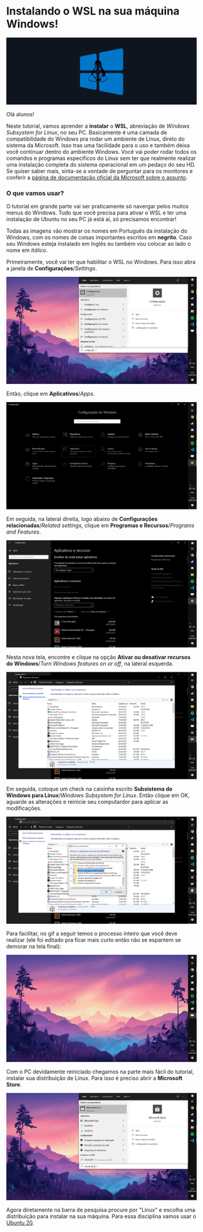 # Instalando o WSL na sua máquina Windows!
![WSL + UBUNTU Logo](/assets/img/Windows_WSL.jpg)

Olá alunos!

Neste tutorial, vamos aprender a **instalar** o **WSL**, abreviação de *Windows Subsystem for Linux*, no seu PC. Basicamente é uma camada de compatibilidade do Windows pra rodar um ambiente de Linux, direto do sistema da Microsoft. Isso tras uma facilidade para o uso e também deixa você continuar dentro do ambiente Windows. Você vai poder rodar todos os comandos e programas específicos do Linux sem ter que realmente realizar uma instalação completa do sistema operacional em um pedaço do seu HD. Se quiser saber mais, sinta-se a vontade de perguntar para os monitores e conferir a [página de documentação oficial da Microsoft sobre o assunto](https://docs.microsoft.com/en-us/windows/wsl/about).

### O que vamos usar?

O tutorial em grande parte vai ser praticamente só navergar pelos muitos menus do Windows. Tudo que você precisa para ativar o WSL e ter uma instalação de Ubuntu no seu PC já está aí, só precisamos encontrar! 

Todas as imagens vão mostrar os nomes em Português da instalação do Windows, com os nomes de coisas importantes escritos em **negrito**. Caso seu Windows esteja instalado em Inglês eu também vou colocar ao lado o nome em *itálico*.

Primeiramente, você vai ter que habilitar o WSL no Windows. Para isso abra a janela de **Configurações**/*Settings*.

![Opening Settings](/assets/img/WSL/WSL_Configuracoes.png)

Então, clique em **Aplicativos**/*Apps*.

![Opening Apps](/assets/img/WSL/WSL_Apps.png)

Em seguida, na lateral direita, logo abaixo de **Configurações relacionadas**/*Related settings*, clique em **Programas e Recursos**/*Programs and Features*.

![Opening Features](/assets/img/WSL/WSL_Features.png)

Nesta nova tela, encontre e clique na opção **Ativar ou desativar recursos do Windows**/*Turn Windows features on or off*, na lateral esquerda.

![Opening Windows Features](/assets/img/WSL/WSL_Windows_Features.png)

Em seguida, coloque um check na caixinha escrito **Subsistema do Windows para Linux**/*Windows Subsystem for Linux*. Então clique em OK, aguarde as alterações e reinicie seu computardor para aplicar as modificações.

![WSL Enable](/assets/img/WSL/WSL_Enable.png)

Para facilitar, no gif a seguir temos o processo inteiro que você deve realizar (ele foi editado pra ficar mais curto então não se espantem se demorar na tela final):

![WSL Complete](/assets/gif/WSL/Complete1.gif)

Com o PC devidamente reiniciado chegamos na parte mais fácil do tutorial, instalar sua distribuição de Linux. Para isso é preciso abrir a **Microsoft Store**.

![Opening Microsoft Store](/assets/img/WSL/WSL_Store.png)

Agora diretamente na barra de pesquisa procure por "Linux" e escolha uma distribuição para instalar na sua máquina. Para essa disciplina vamos usar o [Ubuntu 20](https://www.microsoft.com/en-us/p/ubuntu/9nblggh4msv6?activetab=pivot:overviewtab).


